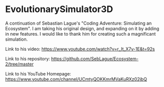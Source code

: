 # EvolutionarySimulator3D
A continuation of Sebastian Lague's "Coding Adventure: Simulating an Ecosystem". I am taking his original design, and expanding on it by adding in new features. I would like to thank him for creating such a magnificant simulation. 

Link to his video: https://www.youtube.com/watch?v=r_It_X7v-1E&t=92s

Link to his repository: https://github.com/SebLague/Ecosystem-2/tree/master

Link to his YouTube Homepage: https://www.youtube.com/channel/UCmtyQOKKmrMVaKuRXz02jbQ
